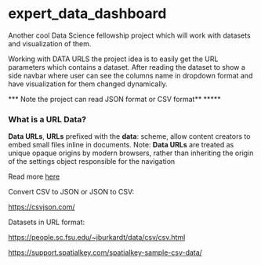 # expert_data_dashboard



Another cool Data Science fellowship project which will work with datasets and visualization of them.

Working with DATA URLS the project idea is to easily get the URL parameters which contains a dataset. After reading the dataset to show a side navbar where user can see the columns name in dropdown format and have visualization for them changed dynamically. 



*** Note the project can read JSON format or CSV format** *****



<h3> What is a URL Data? </h3>

**Data URLs**, **URLs** prefixed with the **data**: scheme, allow content creators to embed small files inline in documents. Note: **Data URLs** are treated as unique opaque origins by modern browsers, rather than  inheriting the origin of the settings object responsible for the  navigation

Read more <a href="https://help.data.world/hc/en-us/articles/115006114047-Adding-files-from-a-URL"> here</a>



Convert CSV to JSON or JSON to CSV:

https://csvjson.com/



Datasets in URL format:

https://people.sc.fsu.edu/~jburkardt/data/csv/csv.html

https://support.spatialkey.com/spatialkey-sample-csv-data/

